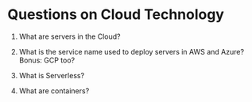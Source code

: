 # Questions on Cloud Technology

1. What are servers in the Cloud?

1. What is the service name used to deploy servers in AWS and Azure? Bonus: GCP too?

1. What is Serverless?

1. What are containers?
